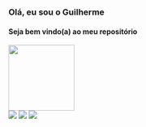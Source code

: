 ### Olá, eu sou o Guilherme
#### Seja bem vindo(a) ao meu repositório

<div>
  <a href="https://github.com/GuilhermeJobs">
  <img height="130em" src="https://github-readme-stats.vercel.app/api/top-langs/?username=GuilhermeJobs&layout=compact&langs_count=8&theme=outrun"/>
</div>

<div> 
  <a href="https://www.instagram.com/_guihh_oliveira_" target="_blank"><img src="https://img.shields.io/badge/-Instagram-%23E4405F?style=for-the-badge&logo=instagram&logoColor=white" target="_blank"></a>
 	<a href = "mailto:ferreiraguilherme@discente.ufg.br"><img src="https://img.shields.io/badge/-Gmail-%23333?style=for-the-badge&logo=gmail&logoColor=white" target="_blank"></a>
  <a href="https://www.linkedin.com/in/guilherme-ferreira-952579184/" target="_blank"><img src="https://img.shields.io/badge/-LinkedIn-%230077B5?style=for-the-badge&logo=linkedin&logoColor=white" target="_blank"></a> 
</div>
